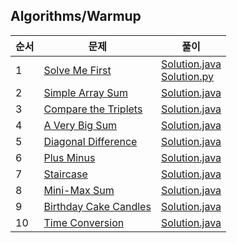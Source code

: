 ## Algorithms/Warmup
|순서|문제|풀이|
|---|---|---|
|1|[Solve Me First](https://www.hackerrank.com/challenges/solve-me-first/problem)|[Solution.java](https://github.com/kim-junghun/HackerRank-solutions/blob/master/Practice/Algorithms/Warmup/Solve%20Me%20First/Solution.java)<br>[Solution.py](https://github.com/kim-junghun/HackerRank-solutions/blob/master/Practice/Algorithms/Warmup/Solve%20Me%20First/Solution.py)|
|2|[Simple Array Sum](https://www.hackerrank.com/challenges/simple-array-sum/problem)|[Solution.java](https://github.com/kim-junghun/HackerRank-solutions/blob/master/Practice/Algorithms/Warmup/Simple%20Array%20Sum/Solution.java)|
|3|[Compare the Triplets](https://www.hackerrank.com/challenges/compare-the-triplets/problem)|[Solution.java](https://github.com/kim-junghun/HackerRank-solutions/blob/master/Practice/Algorithms/Warmup/Compare%20the%20Triplets/Solution.java)|
|4|[A Very Big Sum](https://www.hackerrank.com/challenges/a-very-big-sum/problem)|[Solution.java](https://github.com/kim-junghun/HackerRank-solutions/blob/master/Practice/Algorithms/Warmup/A%20Very%20Big%20Sum/Solution.java)|
|5|[Diagonal Difference](https://www.hackerrank.com/challenges/diagonal-difference/problem)|[Solution.java](https://github.com/kim-junghun/HackerRank-solutions/blob/master/Practice/Algorithms/Warmup/Diagonal%20Difference/Solution.java)|
|6|[Plus Minus](https://www.hackerrank.com/challenges/plus-minus/problem)|[Solution.java](https://github.com/kim-junghun/HackerRank-solutions/blob/master/Practice/Algorithms/Warmup/Plus%20Minus/Solution.java)|
|7|[Staircase](https://www.hackerrank.com/challenges/staircase/problem)|[Solution.java](https://github.com/kim-junghun/HackerRank-solutions/blob/master/Practice/Algorithms/Warmup/StairCase/Solution.java)|
|8|[Mini-Max Sum](https://www.hackerrank.com/challenges/mini-max-sum/problem)|[Solution.java](https://github.com/kim-junghun/HackerRank-solutions/blob/master/Practice/Algorithms/Warmup/Mini-Max%20Sum/Solution.java)|
|9|[Birthday Cake Candles](https://www.hackerrank.com/challenges/birthday-cake-candles/problem)|[Solution.java](https://github.com/kim-junghun/HackerRank-solutions/blob/master/Practice/Algorithms/Warmup/Birthday%20Cake%20Candles/Solution.java)|
|10|[Time Conversion](https://www.hackerrank.com/challenges/time-conversion/problem)|[Solution.java](https://github.com/kim-junghun/HackerRank-solutions/blob/master/Practice/Algorithms/Warmup/Time%20Conversion/Solution.java)|
